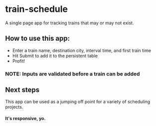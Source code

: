 # train-schedule

A single page app for tracking trains that may or may not exist.

## How to use this app:

- Enter a train name, destination city, interval time, and first train time
- Hit Submit to add it to the persistent table
- Profit!

### NOTE: Inputs are validated before a train can be added

## Next steps

This app can be used as a jumping off point for a variety of scheduling projects.

#### It's responsive, yo.
